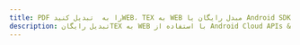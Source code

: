 ---title: PDF را به  تبدیل کنیدWEB، TEX به WEB مبدل رایگان یا Android SDKdescription: تبدیل رایگانTEX به WEB با استفاده از Android Cloud APIs & SDK همچنین اسناد PDF را در Cloud ایجاد، ویرایش و رندر کنید.---